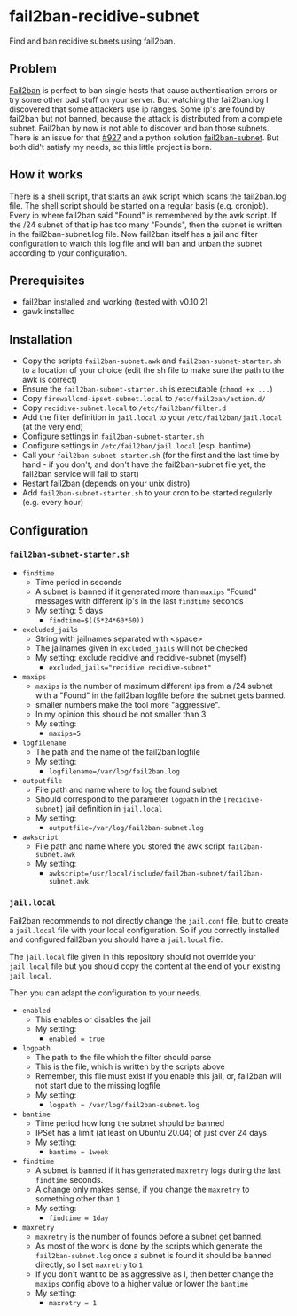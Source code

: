 # fail2ban-recidive-subnet

Find and ban recidive subnets using fail2ban.

## Problem

[Fail2ban](https://github.com/fail2ban/fail2ban) is perfect to ban single hosts that cause authentication errors or try some other bad stuff on your server.
But watching the fail2ban.log I discovered that some attackers use ip ranges.
Some ip's are found by fail2ban but not banned, because the attack is distributed from a complete subnet.
Fail2ban by now is not able to discover and ban those subnets.
There is an issue for that [#927](https://github.com/fail2ban/fail2ban/issues/927) and a python solution [fail2ban-subnet](https://github.com/XaF/fail2ban-subnets).
But both did't satisfy my needs, so this little project is born.

## How it works

There is a shell script, that starts an awk script which scans the fail2ban.log file.
The shell script should be started on a regular basis (e.g. cronjob).
Every ip where fail2ban said "Found" is remembered by the awk script.
If the /24 subnet of that ip has too many "Founds", then the subnet is written in the fail2ban-subnet.log file.
Now fail2ban itself has a jail and filter configuration to watch this log file and will ban and unban the subnet according to your configuration.

## Prerequisites

- fail2ban installed and working (tested with v0.10.2)
- gawk installed

## Installation

- Copy the scripts `fail2ban-subnet.awk` and `fail2ban-subnet-starter.sh` to a location of your choice (edit the sh file to make sure the path to the awk is correct)
- Ensure the `fail2ban-subnet-starter.sh` is executable (`chmod +x ...`)
- Copy `firewallcmd-ipset-subnet.local` to `/etc/fail2ban/action.d/`
- Copy `recidive-subnet.local` to `/etc/fail2ban/filter.d`
- Add the filter definition in `jail.local` to your `/etc/fail2ban/jail.local` (at the very end)
- Configure settings in `fail2ban-subnet-starter.sh`
- Configure settings in `/etc/fail2ban/jail.local` (esp. bantime)
- Call your `fail2ban-subnet-starter.sh` (for the first and the last time by hand - if you don't, and don't have the fail2ban-subnet file yet, the fail2ban service will fail to start)
- Restart fail2ban (depends on your unix distro)
- Add `fail2ban-subnet-starter.sh` to your cron to be started regularly (e.g. every hour)

## Configuration

### `fail2ban-subnet-starter.sh`

- `findtime`
  - Time period in seconds
  - A subnet is banned if it generated more than `maxips` "Found" messages with different ip's in the last `findtime` seconds
  - My setting: 5 days
    - `findtime=$((5*24*60*60))`
- `excluded_jails`
  - String with jailnames separated with \<space>
  - The jailnames given in `excluded_jails` will not be checked
  - My setting: exclude recidive and recidive-subnet (myself)
    - `excluded_jails="recidive recidive-subnet"`
- `maxips`
  - `maxips` is the number of maximum different ips from a /24 subnet with a "Found" in the fail2ban logfile before the subnet gets banned.
  - smaller numbers make the tool more "aggressive".
  - In my opinion this should be not smaller than 3
  - My setting:
    - `maxips=5`
- `logfilename`
  - The path and the name of the fail2ban logfile
  - My setting:
    - `logfilename=/var/log/fail2ban.log`
- `outputfile`
  - File path and name where to log the found subnet
  - Should correspond to the parameter `logpath` in the `[recidive-subnet]` jail definition in `jail.local`
  - My setting:
    - `outputfile=/var/log/fail2ban-subnet.log`
- `awkscript`
  - File path and name where you stored the awk script `fail2ban-subnet.awk`
  - My setting:
    - `awkscript=/usr/local/include/fail2ban-subnet/fail2ban-subnet.awk`

### `jail.local`

Fail2ban recommends to not directly change the `jail.conf` file, but to create a `jail.local` file with your local configuration. So if you correctly installed and configured fail2ban you should have a `jail.local` file.

The `jail.local` file given in this repository should not override your `jail.local` file but you should copy the content at the end of your existing `jail.local`.

Then you can adapt the configuration to your needs.

- `enabled`
  - This enables or disables the jail
  - My setting:
    - `enabled = true`
- `logpath`
  - The path to the file which the filter should parse
  - This is the file, which is written by the scripts above
  - Remember, this file must exist if you enable this jail, or, fail2ban will not start due to the missing logfile
  - My setting:
    - `logpath = /var/log/fail2ban-subnet.log`
- `bantime`
  - Time period how long the subnet should be banned
  - IPSet has a limit (at least on Ubuntu 20.04) of just over 24 days
  - My setting:
    - `bantime = 1week`
- `findtime`
  - A subnet is banned if it has generated `maxretry` logs during the last `findtime` seconds.
  - A change only makes sense, if you change the `maxretry` to something other than `1`
  - My setting:
    - `findtime = 1day`
- `maxretry`
  - `maxretry` is the number of founds before a subnet get banned.
  - As most of the work is done by the scripts which generate the `fail2ban-subnet.log` once a subnet is found it should be banned directly, so I set `maxretry` to `1`
  - If you don't want to be as aggressive as I, then better change the `maxips` config above to a higher value or lower the `bantime`
  - My setting:
    - `maxretry = 1`
